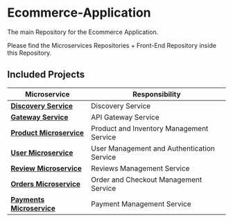 # Ecommerce-Application
The main Repository for the Ecommerce Application.

Please find the Microservices Repositories + Front-End Repository inside this Repository.

## Included Projects

| Microservice           | Responsibility                                      |
|------------------------|-----------------------------------------------------|
| **[Discovery Service](https://github.com/hpangs12/EcomDiscovery)**| Discovery Service                          |
| **[Gateway Service](https://github.com/hpangs12/EcomGateway)**| API Gateway Service                          |
| **[Product Microservice](https://github.com/hpangs12/ProductMS)** | Product and Inventory Management Service           |
| **[User Microservice](https://github.com/hpangs12/UserMS)**    | User Management and Authentication Service         |
| **[Review Microservice](https://github.com/hpangs12/ReviewMS)**  | Reviews Management Service                         |
| **[Orders Microservice](https://github.com/hpangs12/OrdersMS)**  | Order and Checkout Management Service              |
| **[Payments Microservice](https://github.com/hpangs12/PaymentMS)**| Payment Management Service                          |

